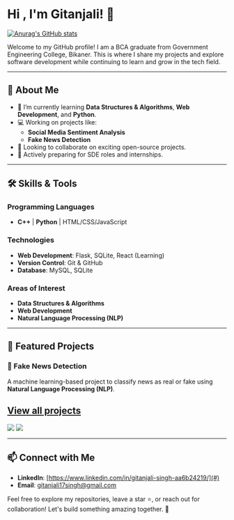 # Hi , I'm Gitanjali! 👋

[![Anurag's GitHub stats](https://github-readme-stats.vercel.app/api?username=Gitanjali2809&show_icons=true&theme=holi)](https://github.com/Gitanjali2809/github-readme-stats)

Welcome to my GitHub profile! I am a BCA graduate from Government Engineering College, Bikaner.  This is where I share my projects and explore software development while continuing to learn and grow in the tech field.

---

## 🚀 About Me
- 🌱 I’m currently learning **Data Structures & Algorithms**, **Web Development**, and **Python**.
- 💻 Working on projects like:
  - **Social Media Sentiment Analysis**
  - **Fake News Detection**
- 🤝 Looking to collaborate on exciting open-source projects.
- 📝 Actively preparing for SDE roles and internships.

---

## 🛠️ Skills & Tools

### Programming Languages
- **C++** | **Python** | HTML/CSS/JavaScript

### Technologies
- **Web Development**: Flask, SQLite, React (Learning)
- **Version Control**: Git & GitHub
- **Database**: MySQL, SQLite

### Areas of Interest
- **Data Structures & Algorithms**
- **Web Development**
- **Natural Language Processing (NLP)**

---

## 🌟 Featured Projects

### 📰 Fake News Detection
A machine learning-based project to classify news as real or fake using **Natural Language Processing (NLP)**.

[View all projects](#)
---
![](https://leetcard.jacoblin.cool/jacoblincool?theme=unicorn)
![](https://leetcard.jacoblin.cool/jacoblincool?theme=light,unicorn)

---

## 📫 Connect with Me
- **LinkedIn**: [https://www.linkedin.com/in/gitanjali-singh-aa6b24219/](#)
- **Email**: gitanjali17singh@gmail.com

Feel free to explore my repositories, leave a star ⭐, or reach out for collaboration! Let's build something amazing together. 🚀
